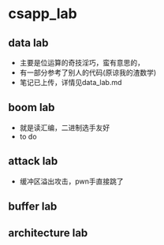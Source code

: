 # csapp_lab
## data lab
- 主要是位运算的奇技淫巧，蛮有意思的，
- 有一部分参考了别人的代码(原谅我的渣数学)
- 笔记已上传，详情见data_lab.md
## boom lab
- 就是读汇编，二进制选手友好
- to do
## attack lab
- 缓冲区溢出攻击，pwn手直接跳了
## buffer lab
## architecture lab
